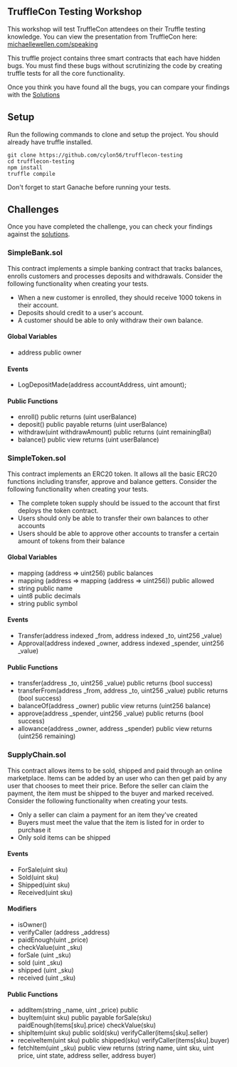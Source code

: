 TruffleCon Testing Workshop
---------------------------

This workshop will test TruffleCon attendees on their Truffle testing knowledge. You can view the presentation from TruffleCon here: [michaellewellen.com/speaking](http://www.michaellewellen.com/speaking/)

This truffle project contains three smart contracts that each have hidden bugs. You must find these bugs without scrutinizing the code by creating truffle tests for all the core functionality. 

Once you think you have found all the bugs, you can compare your findings with the [Solutions](./Solutions.md)

## Setup

Run the following commands to clone and setup the project. You should already have truffle installed.

```
git clone https://github.com/cylon56/trufflecon-testing
cd trufflecon-testing
npm install
truffle compile
```

Don't forget to start Ganache before running your tests.

## Challenges

Once you have completed the challenge, you can check your findings against the [solutions](./Solutions.md).

### SimpleBank.sol
This contract implements a simple banking contract that tracks balances, enrolls customers and processes deposits and withdrawals. Consider the following functionality when creating your tests.

- When a new customer is enrolled, they should receive 1000 tokens in their account.
- Deposits should credit to a user's account.
- A customer should be able to only withdraw their own balance.

#### Global Variables

- address public owner

#### Events

- LogDepositMade(address accountAddress, uint amount);

#### Public Functions

- enroll() public returns (uint userBalance) 
- deposit() public payable returns (uint userBalance)
- withdraw(uint withdrawAmount) public returns (uint remainingBal)
- balance() public view returns (uint userBalance)

### SimpleToken.sol
This contract implements an ERC20 token. It allows all the basic ERC20 functions including transfer, approve and balance getters. Consider the following functionality when creating your tests.

- The complete token supply should be issued to the account that first deploys the token contract.
- Users should only be able to transfer their own balances to other accounts
- Users should be able to approve other accounts to transfer a certain amount of tokens from their balance

#### Global Variables

- mapping (address => uint256) public balances
- mapping (address => mapping (address => uint256)) public allowed
- string public name                   
- uint8 public decimals
- string public symbol

#### Events

- Transfer(address indexed _from, address indexed _to, uint256 _value)
- Approval(address indexed _owner, address indexed _spender, uint256 _value)

#### Public Functions

- transfer(address _to, uint256 _value) public returns (bool success)
- transferFrom(address _from, address _to, uint256 _value) public returns (bool success)
- balanceOf(address _owner) public view returns (uint256 balance)
- approve(address _spender, uint256 _value) public returns (bool success)
- allowance(address _owner, address _spender) public view returns (uint256 remaining)

### SupplyChain.sol
This contract allows items to be sold, shipped and paid through an online marketplace. Items can be added by an user who can then get paid by any user that chooses to meet their price. Before the seller can claim the payment, the item must be shipped to the buyer and marked received. Consider the following functionality when creating your tests.

- Only a seller can claim a payment for an item they've created
- Buyers must meet the value that the item is listed for in order to purchase it
- Only sold items can be shipped

#### Events

- ForSale(uint sku)
- Sold(uint sku)
- Shipped(uint sku)
- Received(uint sku)

#### Modifiers

- isOwner()
- verifyCaller (address _address)
- paidEnough(uint _price)
- checkValue(uint _sku)
- forSale (uint _sku)
- sold (uint _sku)
- shipped (uint _sku)
- received (uint _sku)

#### Public Functions

- addItem(string _name, uint _price) 
    public 
- buyItem(uint sku)
    public
    payable
    forSale(sku)
    paidEnough(items[sku].price)
    checkValue(sku)
- shipItem(uint sku)
    public
    sold(sku)
    verifyCaller(items[sku].seller)
- receiveItem(uint sku)
    public
    shipped(sku)
    verifyCaller(items[sku].buyer)
- fetchItem(uint _sku) 
    public
    view
    returns (string name, uint sku, uint price, uint state, address seller, address buyer)

